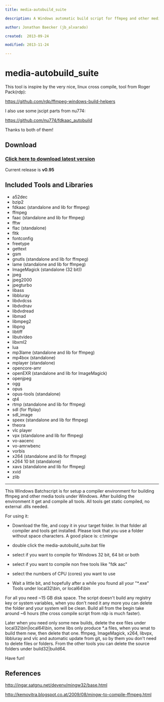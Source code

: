 ```yaml
---
title: media-autobuild_suite

description: A Windows automatic build script for ffmpeg and other media tools

author: Jonathan Baecker (jb_alvarado)

created:  2013-09-24

modified: 2013-11-24

---
```


media-autobuild_suite
=========

This tool is inspire by the very nice, linux cross compile, tool from Roger Pack(rdp):

https://github.com/rdp/ffmpeg-windows-build-helpers

I also use some jscipt parts from nu774:

https://github.com/nu774/fdkaac_autobuild

Thanks to both of them!


Download
--------

### [Click here to download latest version](https://github.com/jb-alvarado/media-autobuild_suite/archive/master.zip)

Current release is **v0.95**


Included Tools and Libraries
--------

 - a52dec
 - bzip2
 - fdkaac (standalone and lib for ffmpeg)
 - ffmpeg
 - faac (standalone and lib for ffmpeg)
 - fftw
 - flac (standalone)
 - fltk
 - fontconfig
 - freetype
 - gettext
 - gsm
 - gnutls (standalone and lib for ffmpeg)
 - lame (standalone and lib for ffmpeg)
 - ImageMagick (standalone (32 bit))
 - jpeg
 - jpeg2000
 - jpegturbo
 - libass
 - libbluray
 - libdvdcss
 - libdvdnav
 - libdvdread
 - libmad
 - libmpeg2
 - libpng
 - libtiff
 - libutvideo
 - libxml2
 - lua
 - mp3lame (standalone and lib for ffmpeg)
 - mp4box (standalone)
 - mplayer (standalone)
 - opencore-amr
 - openEXR (standalone and lib for ImageMagick)
 - openjpeg
 - ogg
 - opus
 - opus-tools (standalone)
 - qt4
 - rtmp (standalone and lib for ffmpeg)
 - sdl (for ffplay)
 - sdl_image
 - speex (standalone and lib for ffmpeg)
 - theora
 - vlc player
 - vpx (standalone and lib for ffmpeg)
 - vo-aacenc
 - vo-amrwbenc
 - vorbis
 - x264 (standalone and lib for ffmpeg)
 - x264 10 bit (standalone)
 - xavs (standalone and lib for ffmpeg)
 - xvid
 - zlib


--------


This Windows Batchscript is for setup a compiler environment for building ffmpeg and other media tools under Windows.
After building the environment it get and compile all tools. All tools get static compiled, no external .dlls needed.

For using it:
 - Download the file, and copy it in your target folder. In that folder all compiler and tools get installed. Please look that you use a folder without space characters. A good place is: c:\mingw
 - double click the media-autobuild_suite.bat file 
 - select if you want to compile for Windows 32 bit, 64 bit or both
 - select if you want to compile non free tools like "fdk aac"
 - select the numbers of CPU (cores) you want to use
 
 - Wait a little bit, and hopefully after a while you found all your "*.exe" Tools under local32\bin, or local64\bin

For all you need ~15 GB disk space.
The script doesn't build any registry key or system variables, when you don't need it any more you can delete the folder and your system will be clean. 
Build all from the begin take around ~6 hours (the cross compile script from rdp is much faster).

Later when you need only some new builds, delete the exe files under local32\bin|local64\bin, some libs only produce *.a files, when you wnat to build them new, then delete that one. ffmpeg, ImageMagick, x264, libvpx, libbluray and vlc and automatic update from git, so by them you don't need to delete files or folders. From the other tools you can delete the source folders under build32|build64.

Have fun!


References
--------

http://ingar.satgnu.net/devenv/mingw32/base.html


http://kemovitra.blogspot.co.at/2009/08/mingw-to-compile-ffmpeg.html
